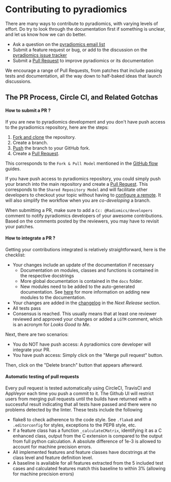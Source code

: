 Contributing to pyradiomics
===========================

There are many ways to contribute to pyradiomics, with varying levels of effort.  Do try to
look through the documentation first if something is unclear, and let us know how we can
do better.

  * Ask a question on the [pyradiomics email list](https://groups.google.com/forum/#!forum/pyradiomics)
  * Submit a feature request or bug, or add to the discussion on the [pyradiomics issue tracker](https://github.com/Radiomics/pyradiomics/issues)
  * Submit a [Pull Request](https://github.com/Radiomics/pyradiomics/pulls) to improve pyradiomics or its documentation

We encourage a range of Pull Requests, from patches that include passing tests and
documentation, all the way down to half-baked ideas that launch discussions.

The PR Process, Circle CI, and Related Gotchas
----------------------------------------------

#### How to submit a PR ?

If you are new to pyradiomics development and you don't have push access to the pyradiomics
repository, here are the steps:

1. [Fork and clone](https://help.github.com/articles/fork-a-repo/) the repository.
3. Create a branch.
4. [Push](https://help.github.com/articles/pushing-to-a-remote/) the branch to your GitHub fork.
5. Create a [Pull Request](https://github.com/Radiomics/pyradiomics/pulls).

This corresponds to the `Fork & Pull Model` mentioned in the [GitHub flow](https://guides.github.com/introduction/flow/index.html)
guides.

If you have push access to pyradiomics repository, you could simply push your branch
into the main repository and create a [Pull Request](https://github.com/Radiomics/pyradiomics/pulls). This corresponds to the
`Shared Repository Model` and will facilitate other developers to checkout your
topic without having to [configure a remote](https://help.github.com/articles/configuring-a-remote-for-a-fork/).
It will also simplify the workflow when you are _co-developing_ a branch.

When submitting a PR, make sure to add a `Cc: @Radiomics/developers` comment to notify pyradiomics
developers of your awesome contributions. Based on the
comments posted by the reviewers, you may have to revisit your patches.

#### How to integrate a PR ?

Getting your contributions integrated is relatively straightforward, here
is the checklist:

* Your changes include an update of the documentation if necessary
  * Documentation on modules, classes and functions is contained in the respective docstrings
  * More global documentation is contained in the `docs` folder.
  * New modules need to be added to the auto-generated documentation. See 
    [here](http://pyradiomics.readthedocs.io/en/latest/developers.html#documentation) for more
    information on adding new modules to the documentation.
* Your changes are added in the [changelog](CHANGES.rst) in the _Next Release_  section.
* All tests pass
* Consensus is reached. This usually means that at least one reviewer reviewed and approved your
  changes or added a `LGTM` comment, which is an acronym for _Looks Good to Me_.

Next, there are two scenarios:
* You do NOT have push access: A pyradiomics core developer will integrate your PR.
* You have push access: Simply click on the "Merge pull request" button.

Then, click on the "Delete branch" button that appears afterward.

#### Automatic testing of pull requests

Every pull request is tested automatically using CircleCI, TravisCI and AppVeyor each time you push
a commit to it. The Github UI will restrict users from merging pull requests until
the builds have returned with a successful result indicating that all tests have
passed and there were no problems detected by the linter. These tests include the following
* flake8 to check adherence to the code style. See `.flake8` and `.editorconfig` for styles,
  exceptions to the PEP8 style, etc.
* If a feature class has a function `_calculateCMatrix`, identifying it as a C enhanced class,
  output from the C extension is compared to the output from full python calculation. A absolute
  difference of 1e-3 is allowed to account for machine precision errors.
* All implemented features and feature classes have docstrings at the class level and feature
  definition level.
* A baseline is available for all features extracted from the 5 included test cases and
  calculated features match this baseline to within 3% (allowing for machine precision errors)
